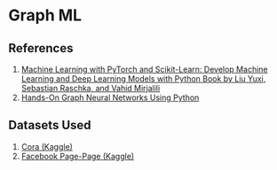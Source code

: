# Graph ML

## References

1. [Machine Learning with PyTorch and Scikit-Learn: Develop Machine Learning and Deep Learning Models with Python Book by Liu Yuxi, Sebastian Raschka, and Vahid Mirjalili](https://sebastianraschka.com/blog/2022/ml-pytorch-book.html)
2. [Hands-On Graph Neural Networks Using Python](https://www.packtpub.com/en-es/product/hands-on-graph-neural-networks-using-python-9781804617526?srsltid=AfmBOop_QP_GhlGJPvy4NRV0pOETvLADUyheV8HhuJM-dg6U2JaHtQea)

## Datasets Used

1. [Cora (Kaggle)](https://www.kaggle.com/datasets/czy521/coradata/data)
2. [Facebook Page-Page (Kaggle)](https://www.kaggle.com/datasets/roshankumarg/facebook-large-pagepage-network-data-set/data)
